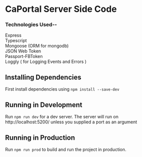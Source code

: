 # CaPortal Server Side Code
### Technologies Used--
Express </br>
Typescript </br>
Mongoose (ORM for mongodb)</br>
JSON Web Token </br>
Passport-FBToken</br>
Loggly ( for Logging Events and Errors ) </br>

## Installing Dependencies

First install dependencies using `npm install --save-dev` 


## Running in Development

Run `npm run dev` for a dev server. The server will run on http://localhost:5200/ unless you supplied a port as an argument


## Running in Production

Run `npm run prod` to build and run the project in production. 
